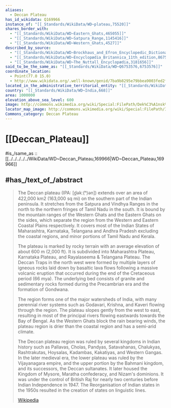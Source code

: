 ```yaml
---
aliases:
  - Deccan Plateau
has_id_wikidata: Q169966
instance_of: "[[_Standards/WikiData/WD~plateau,75520]]"
shares_border_with:
  - "[[_Standards/WikiData/WD~Eastern_Ghats,465055]]"
  - "[[_Standards/WikiData/WD~Satpura_Range,1145416]]"
  - "[[_Standards/WikiData/WD~Western_Ghats,4527]]"
described_by_source:
  - "[[_Standards/WikiData/WD~Brockhaus_and_Efron_Encyclopedic_Dictionary,602358]]"
  - "[[_Standards/WikiData/WD~Encyclopædia_Britannica_11th_edition,867541]]"
  - "[[_Standards/WikiData/WD~The_Nuttall_Encyclopædia,3181656]]"
said_to_be_the_same_as: "[[_Standards/WikiData/WD~Q6753576,6753576]]"
coordinate_location:
  - Point(77.0 15.0)
  - http://www.wikidata.org/.well-known/genid/7ba9b8295e79bbea9003fed2f32c7144
located_in_the_administrative_territorial_entity: "[[_Standards/WikiData/WD~India,668]]"
country: "[[_Standards/WikiData/WD~India,668]]"
area: 1000000
elevation_above_sea_level: 600
image: http://commons.wikimedia.org/wiki/Special:FilePath/Dek%C3%A1nsk%C3%A1%20krajina%20u%20Hajdar%C3%A1b%C3%A1du.jpg
locator_map_image: http://commons.wikimedia.org/wiki/Special:FilePath/Indiahills.png
Commons_category: Deccan Plateau
---
```



# [[Deccan_Plateau]]

#is_/same_as :: [[../../../../../WikiData/WD~Deccan_Plateau,169966|WD~Deccan_Plateau,169966]] 

## #has_/text_of_/abstract 

> The Deccan plateau (IPA: [d̪əkː(ʰ)ən]) extends over an area of 422,000 km2 (163,000 sq mi) on the southern part of the Indian peninsula. It stretches from the Satpura and Vindhya Ranges in the north to the northern fringes of Tamil Nadu in the south. It is bound by the mountain ranges of the Western Ghats and the Eastern Ghats on the sides, which separate the region from the Western and Eastern Coastal Plains respectively. It covers most of the Indian States of Maharashtra, Karnataka, Telangana and Andhra Pradesh excluding the coastal regions, and minor portions of Tamil Nadu and Kerala.
>
> The plateau is marked by rocky terrain with an average elevation of about 600 m (2,000 ft). It is subdivided into Maharashtra Plateau, Karnataka Plateau, and Rayalaseema & Telangana Plateau. The Deccan Traps in the north west were formed by multiple layers of igneous rocks laid down by basaltic lava flows following a massive volcanic eruption that occurred during the end of the Cretaceous period (66 mya). The underlying bed consists of granite and sedimentary rocks formed during the Precambrian era and the formation of Gondwana.
>
> The region forms one of the major watersheds of India, with many perennial river systems such as Godavari, Krishna, and Kaveri flowing through the region. The plateau slopes gently from the west to east, resulting in most of the principal rivers flowing eastwards towards the Bay of Bengal. As the Western Ghats block the rain bearing winds, the plateau region is drier than the coastal region and has a semi-arid climate.
>
> The Deccan plateau region was ruled by several kingdoms in Indian history such as Pallavas, Cholas, Pandyas, Satavahanas, Chalukyas, Rashtrakutas, Hoysalas, Kadambas, Kakatiyas, and Western Gangas. In the later medieval era, the lower plateau was ruled by the Vijayanagara empire, and the upper portion by the Bahmani kingdom, and its successors, the Deccan sultanates. It later housed the Kingdom of Mysore, Maratha confederacy, and Nizam's dominions. It was under the control of British Raj for nearly two centuries before Indian Independence in 1947. The Reorganisation of Indian states in the 1950s resulted in the creation of states on linguistic lines.
>
> [Wikipedia](https://en.wikipedia.org/wiki/Deccan%20Plateau)